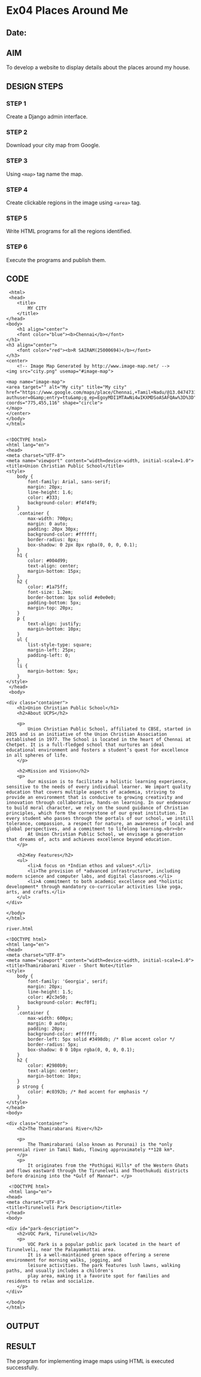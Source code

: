 # Ex04 Places Around Me
## Date: 

## AIM
To develop a website to display details about the places around my house.

## DESIGN STEPS

### STEP 1
Create a Django admin interface.

### STEP 2
Download your city map from Google.

### STEP 3
Using ```<map>``` tag name the map.

### STEP 4
Create clickable regions in the image using ```<area>``` tag.

### STEP 5
Write HTML programs for all the regions identified.

### STEP 6
Execute the programs and publish them.

## CODE

     <html>
     <head>
        <title>
            MY CITY
        </title>
    </head>
    <body>
        <h1 align="center">
        <font color="blue"><b>Chennai</b></font>
    </h1>
    <h3 align="center">
        <font color="red"><b>R SAIRAM(25000694)</b></font>
    </h3>
    <center>
        <!-- Image Map Generated by http://www.image-map.net/ -->
    <img src="city.png" usemap="#image-map">

    <map name="image-map">
    <area target="" alt="My city" title="My city" href="https://www.google.com/maps/place/Chennai,+Tamil+Nadu/@13.0474731,80.0435199,11z/data=!3m1!4b1!4m6!3m5!1s0x3a5265ea4f7d3361:0x6e61a70b6863d433!8m2!3d13.0843007!4d80.2704622!16zL20vMGM4dGs?authuser=0&amp;entry=ttu&amp;g_ep=EgoyMDI1MTAwNi4wIKXMDSoASAFQAw%3D%3D" coords="775,455,116" shape="circle">
    </map>
    </center>
    </body>
    </html>
    
 
    <!DOCTYPE html>
    <html lang="en">
    <head>
    <meta charset="UTF-8">
    <meta name="viewport" content="width=device-width, initial-scale=1.0">
    <title>Union Christian Public School</title>
    <style>
        body {
            font-family: Arial, sans-serif;
            margin: 20px;
            line-height: 1.6;
            color: #333;
            background-color: #f4f4f9;
        }
        .container {
            max-width: 700px;
            margin: 0 auto;
            padding: 20px 30px;
            background-color: #ffffff;
            border-radius: 8px;
            box-shadow: 0 2px 8px rgba(0, 0, 0, 0.1);
        }
        h1 {
            color: #004d99;
            text-align: center;
            margin-bottom: 15px;
        }
        h2 {
            color: #1a75ff;
            font-size: 1.2em;
            border-bottom: 1px solid #e0e0e0;
            padding-bottom: 5px;
            margin-top: 20px;
        }
        p {
            text-align: justify;
            margin-bottom: 10px;
        }
        ul {
            list-style-type: square;
            margin-left: 25px;
            padding-left: 0;
        }
        li {
            margin-bottom: 5px;
        }
    </style>
     </head>
     <body>

    <div class="container">
        <h1>Union Christian Public School</h1>
        <h2>About UCPS</h2>

        <p>
            Union Christian Public School, affiliated to CBSE, started in 2015 and is an initiative of the Union Christian Association established in 1977. The School is located in the heart of Chennai at Chetpet. It is a full-fledged school that nurtures an ideal educational environment and fosters a student’s quest for excellence in all spheres of life.
        </p>

        <h2>Mission and Vision</h2>
        <p>
            Our mission is to facilitate a holistic learning experience, sensitive to the needs of every individual learner. We impart quality education that covers multiple aspects of academia, striving to provide an environment that is conducive to growing creativity and innovation through collaborative, hands-on learning. In our endeavour to build moral character, we rely on the sound guidance of Christian principles, which form the cornerstone of our great institution. In every student who passes through the portals of our school, we instill tolerance, compassion, a respect for nature, an awareness of local and global perspectives, and a commitment to lifelong learning.<br><br>
            At Union Christian Public School, we envisage a generation that dreams of, acts and achieves excellence beyond education.
        </p>

        <h2>Key Features</h2>
        <ul>
            <li>A focus on *Indian ethos and values*.</li>
            <li>The provision of *advanced infrastructure*, including modern science and computer labs, and digital classrooms.</li>
            <li>A commitment to both academic excellence and *holistic development* through mandatory co-curricular activities like yoga, arts, and crafts.</li>
        </ul>
    </div>

    </body> 
    </html>

    river.html

    <!DOCTYPE html>
    <html lang="en">
    <head>
    <meta charset="UTF-8">
    <meta name="viewport" content="width=device-width, initial-scale=1.0">
    <title>Thamirabarani River - Short Note</title>
    <style>
        body {
            font-family: 'Georgia', serif;
            margin: 20px;
            line-height: 1.5;
            color: #2c3e50;
            background-color: #ecf0f1;
        }
        .container {
            max-width: 600px;
            margin: 0 auto;
            padding: 20px;
            background-color: #ffffff;
            border-left: 5px solid #3498db; /* Blue accent color */
            border-radius: 5px;
            box-shadow: 0 0 10px rgba(0, 0, 0, 0.1);
        }
        h2 {
            color: #2980b9;
            text-align: center;
            margin-bottom: 10px;
        }
        p strong {
            color: #c0392b; /* Red accent for emphasis */
        }
    </style>
    </head>
    <body>

    <div class="container">
        <h2>The Thamirabarani River</h2>
        
        <p>
            The Thamirabarani (also known as Porunai) is the *only perennial river in Tamil Nadu, flowing approximately **128 km*.
        </p>
        <p>
            It originates from the *Pothigai Hills* of the Western Ghats and flows eastward through the Tirunelveli and Thoothukudi districts before draining into the *Gulf of Mannar*. </p>

     <!DOCTYPE html>
     <html lang="en">
    <head>
    <meta charset="UTF-8">
    <title>Tirunelveli Park Description</title>
    </head>
    <body>

    <div id="park-description">
        <h2>VOC Park, Tirunelveli</h2>
        <p>
            VOC Park is a popular public park located in the heart of Tirunelveli, near the Palayamkottai area. 
            It is a well-maintained green space offering a serene environment for morning walks, jogging, and 
            leisure activities. The park features lush lawns, walking paths, and usually includes a children's 
            play area, making it a favorite spot for families and residents to relax and socialize.
        </p>
    </div>

    </body>
    </html>




## OUTPUT







## RESULT
The program for implementing image maps using HTML is executed successfully.
